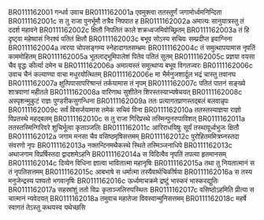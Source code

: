 BR0111162001    गन्धर्व उवाच
BR0111162001a	एवमुक्त्वा ततस्तूर्णं जगामोर्ध्वमनिन्दिता
BR0111162001c	स तु राजा पुनर्भूमौ तत्रैव निपपात ह
BR0111162002a	अमात्यः सानुयात्रस्तु तं ददर्श महावने
BR0111162002c	क्षितौ निपतितं काले शक्रध्वजमिवोच्छ्रितम्
BR0111162003a	तं हि दृष्ट्वा महेष्वासं निरश्वं पतितं क्षितौ
BR0111162003c	बभूव सोऽस्य सचिवः सम्प्रदीप्त इवाग्निना
BR0111162004a	त्वरया चोपसङ्गम्य स्नेहादागतसम्भ्रमः
BR0111162004c	तं समुत्थापयामास नृपतिं काममोहितम्
BR0111162005a	भूतलाद्भूमिपालेशं पितेव पतितं सुतम्
BR0111162005c	प्रज्ञया वयसा चैव वृद्धः कीर्त्या दमेन च
BR0111162006a	अमात्यस्तं समुत्थाप्य बभूव विगतज्वरः
BR0111162006c	उवाच चैनं कल्याण्या वाचा मधुरयोत्थितम्
BR0111162006e	मा भैर्मनुजशार्दूल भद्रं चास्तु तवानघ
BR0111162007a	क्षुत्पिपासापरिश्रान्तं तर्कयामास तं नृपम्
BR0111162007c	पतितं पातनं सङ्ख्ये शात्रवाणां महीतले
BR0111162008a	वारिणाथ सुशीतेन शिरस्तस्याभ्यषेचयत्
BR0111162008c	अस्पृशन्मुकुटं राज्ञः पुण्डरीकसुगन्धिना
BR0111162009a	ततः प्रत्यागतप्राणस्तद्बलं बलवान्नृपः
BR0111162009c	सर्वं विसर्जयामास तमेकं सचिवं विना
BR0111162010a	ततस्तस्याज्ञया राज्ञो विप्रतस्थे महद्बलम्
BR0111162010c	स तु राजा गिरिप्रस्थे तस्मिन्पुनरुपाविशत्
BR0111162011a	ततस्तस्मिन्गिरिवरे शुचिर्भूत्वा कृताञ्जलिः
BR0111162011c	आरिराधयिषुः सूर्यं तस्थावूर्ध्वभुजः क्षितौ
BR0111162012a	जगाम मनसा चैव वसिष्ठमृषिसत्तमम्
BR0111162012c	पुरोहितममित्रघ्नस्तदा संवरणो नृपः
BR0111162013a	नक्तन्दिनमथैकस्थे स्थिते तस्मिञ्जनाधिपे
BR0111162013c	अथाजगाम विप्रर्षिस्तदा द्वादशमेऽहनि
BR0111162014a	स विदित्वैव नृपतिं तपत्या हृतमानसम्
BR0111162014c	दिव्येन विधिना ज्ञात्वा भावितात्मा महानृषिः
BR0111162015a	तथा तु नियतात्मानं स तं नृपतिसत्तमम्
BR0111162015c	आबभाषे स धर्मात्मा तस्यैवार्थचिकीर्षया
BR0111162016a	स तस्य मनुजेन्द्रस्य पश्यतो भगवानृषिः
BR0111162016c	ऊर्ध्वमाचक्रमे द्रष्टुं भास्करं भास्करद्युतिः
BR0111162017a	सहस्रांशुं ततो विप्रः कृताञ्जलिरुपस्थितः
BR0111162017c	वसिष्ठोऽहमिति प्रीत्या स चात्मानं न्यवेदयत्
BR0111162018a	तमुवाच महातेजा विवस्वान्मुनिसत्तमम्
BR0111162018c	महर्षे स्वागतं तेऽस्तु कथयस्व यथेच्छसि
